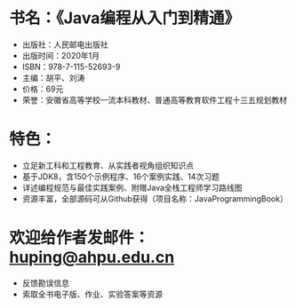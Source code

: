 # 书名：《Java编程从入门到精通》
- 出版社：人民邮电出版社
- 出版时间：2020年1月
- ISBN：978-7-115-52693-9
- 主编：胡平、刘涛
- 价格：69元
- 荣誉：安徽省高等学校一流本科教材、普通高等教育软件工程十三五规划教材

# 特色：
- 立足新工科和工程教育、从实践者视角组织知识点
- 基于JDK8，含150个示例程序、16个案例实践、14次习题
- 详述编程规范与最佳实践案例、附赠Java全栈工程师学习路线图
- 资源丰富，全部源码可从Github获得（项目名称：JavaProgrammingBook）

# 欢迎给作者发邮件：huping@ahpu.edu.cn
- 反馈勘误信息
- 索取全书电子版、作业、实验答案等资源
